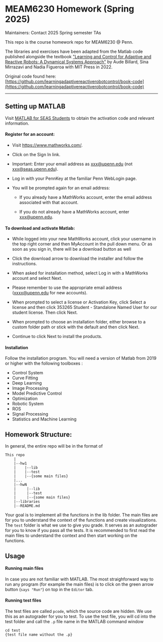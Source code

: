 # MEAM6230 Homework (Spring 2025)

Maintainers: Contact 2025 Spring semester TAs

This repo is the course homework repo for MEAM6230 @ Penn.

The libraries and exercises have been adapted from the Matlab code published alongside the textbook ["Learning and Control for Adaptive and Reactive Robots: A Dynamical Systems Approach"](https://mitpress.mit.edu/9780262046169/learning-for-adaptive-and-reactive-robot-control/) by Aude Billard, Sina Mirrazavi and Nadia Figueroa with MIT Press in 2022. 

Original code found here: [https://github.com/learningadaptivereactiverobotcontrol/book-code](https://github.com/learningadaptivereactiverobotcontrol/book-code)

---

## Setting up MATLAB

Visit [MATLAB for SEAS Students](https://cets.seas.upenn.edu/software/matlab/student/) to obtain the activation code and relevant information.

#### Register for an account:

- Visit https://www.mathworks.com/.

- Click on the Sign In link.

- Important: Enter your email address as xxx@upenn.edu (not xxx@seas.upenn.edu).

- Log in with your PennKey at the familiar Penn WebLogin page.

- You will be prompted again for an email address:

    - If you already have a MathWorks account, enter the email address associated with that account.

    - If you do not already have a MathWorks account, enter xxx@upenn.edu.


#### To download and activate Matlab:

- While logged into your new MathWorks account, click your username in the top right corner and then MyAccount in the pull down menu. Or as soon as you sign in, there will be a download button as well

- Click the download arrow to download the installer and follow the instructions.

- When asked for installation method, select Log in with a MathWorks account and select Next.

- Please remember to use the appropriate email address (xxxx@upenn.edu for new accounts).

- When prompted to select a license or Activation Key, click Select a license and then click 353265 Student - Standalone Named User for our student license. Then click Next.

- When prompted to choose an installation folder, either browse to a custom folder path or stick with the default and then click Next.

- Continue to click Next to install the products.


#### Installation

Follow the installation program. You will need a version of Matlab from 2019 or higher with the following toolboxes :
- Control System
- Curve Fitting
- Deep Learning
- Image Processing 
- Model Predictive Control
- Optimization
- Robotic System
- ROS 
- Signal Processing
- Statistics and Machine Learning


## Homework Structure:

In general, the entire repo will be in the format of
```
This repo
    |
    |--hw1
    |    |--lib
    |    |--test
    |    |--{some main files}
    |...
    |--hwN
    |     |--lib
    |     |--test
    |     |--{some main files}
    |--libraries
    |--README.md
```

Your goal is to implement all the functions in the lib folder. The main files are for you to understand the context of the functions and create visualizations. The ```test``` folder is what we use to give you grade. It serves as an autograder for you to know if you pass all the tests. It is recommended to first read the main files to understand the context and then start working on the functions.

## Usage

#### Running main files
In case you are not familiar with MATLAB. The most straighforward way to run any program (for example the main files) is to click on the green arrow button (```says "Run"```) on top in the ```Editor``` tab.

#### Running test files
The test files are called ```pcode```, which the source code are hidden. We use this as an autograder for you to test. To use the test file, you will cd into the test folder and call the ```.p``` file name in the MATLAB command window
```
cd test
{test file name without the .p}
```
